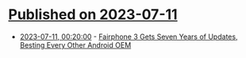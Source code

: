 # [Published on 2023-07-11](index.md)

* [2023-07-11, 00:20:00](https://tech.slashdot.org/story/23/07/10/213256/fairphone-3-gets-seven-years-of-updates-besting-every-other-android-oem?utm_source=rss1.0mainlinkanon&utm_medium=feed) - [Fairphone 3 Gets Seven Years of Updates, Besting Every Other Android OEM](https://tech.slashdot.org/story/23/07/10/213256/fairphone-3-gets-seven-years-of-updates-besting-every-other-android-oem?utm_source=rss1.0mainlinkanon&utm_medium=feed)
